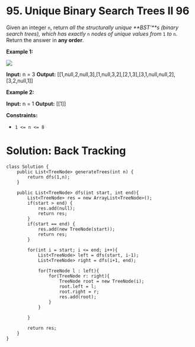 # 95. Unique Binary Search Trees II 96
Given an integer  `n`, return  _all the structurally unique  **BST'**s (binary search trees), which has exactly_ `n` _nodes of unique values from_  `1`  _to_  `n`. Return the answer in  **any order**.

**Example 1:**

![](https://assets.leetcode.com/uploads/2021/01/18/uniquebstn3.jpg)

**Input:** n = 3
**Output:** [[1,null,2,null,3],[1,null,3,2],[2,1,3],[3,1,null,null,2],[3,2,null,1]]

**Example 2:**

**Input:** n = 1
**Output:** [[1]]

**Constraints:**

-   `1 <= n <= 8`

# Solution: Back Tracking
```
class Solution {
    public List<TreeNode> generateTrees(int n) {
        return dfs(1,n);
    }
    
    public List<TreeNode> dfs(int start, int end){
        List<TreeNode> res = new ArrayList<TreeNode>();
        if(start > end) {
            res.add(null);
            return res;
        }
        if(start == end) {
            res.add(new TreeNode(start));
            return res;
        }
        
        for(int i = start; i <= end; i++){
            List<TreeNode> left = dfs(start, i-1);
            List<TreeNode> right = dfs(i+1, end);
            
            for(TreeNode l : left){
                for(TreeNode r: right){
                    TreeNode root = new TreeNode(i);
                    root.left = l;
                    root.right = r;
                    res.add(root);
                }
            }
            
        }
        
        return res;
    }
}
```